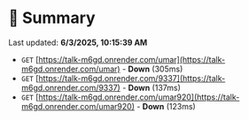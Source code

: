 # 📖 Summary
Last updated: **6/3/2025, 10:15:39 AM**

- `GET` [https://talk-m6gd.onrender.com/umar](https://talk-m6gd.onrender.com/umar) - **Down** (305ms)
- `GET` [https://talk-m6gd.onrender.com/9337](https://talk-m6gd.onrender.com/9337) - **Down** (137ms)
- `GET` [https://talk-m6gd.onrender.com/umar920](https://talk-m6gd.onrender.com/umar920) - **Down** (123ms)
